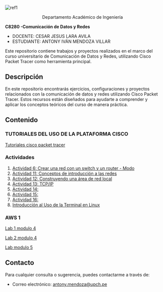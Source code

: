 ﻿
![ref1](https://github.com/Marlith08/CDR_GRUPO_4/blob/main/Actividades/Actividad_2/IMAGENES/Aspose.Words.4a04a952-2312-4885-bf35-5d11a6786cc3.001.png)

<p align="center">
   Departamento Académico de Ingeniería </p>

**C8280 -Comunicación de Datos y Redes** 

- DOCENTE: CESAR JESUS LARA AVILA
- ESTUDIANTE: ANTONY IVÁN MENDOZA VILLAR

Este repositorio contiene trabajos y proyectos realizados en el marco del curso universitario de Comunicación de Datos y Redes, utilizando Cisco Packet Tracer como herramienta principal.

## Descripción

En este repositorio encontrarás ejercicios, configuraciones y proyectos relacionados con la comunicación de datos y redes utilizando Cisco Packet Tracer. Estos recursos están diseñados para ayudarte a comprender y aplicar los conceptos teóricos del curso de manera práctica.

## Contenido

### TUTORIALES DEL USO DE LA PLATAFORMA CISCO
[Tutoriales cisco packet tracer](https://github.com/Sh3ccid/MENDOZA_VILLAR_ANTONY/tree/main/TUTORIALES_CISCO_PACKET_TRACER)
### Actividades

1. [Actividad 6: Crear una red con un switch y un router - Modo](https://github.com/Sh3ccid/MENDOZA_VILLAR_ANTONY/tree/main/ACTIVIDADES/Actividad_6)
2. [Actividad 11: Conceptos de introducción a las redes](https://github.com/Sh3ccid/MENDOZA_VILLAR_ANTONY/tree/main/ACTIVIDADES/Actividad_11)
3. [Actividad 12: Construyendo una área de red local](https://github.com/Sh3ccid/MENDOZA_VILLAR_ANTONY/tree/main/ACTIVIDADES/Actividad_12)
4. [Actividad 13: TCP/IP](https://github.com/Sh3ccid/MENDOZA_VILLAR_ANTONY/tree/main/ACTIVIDADES/Actividad_13)
5. [Actividad 14: ](https://github.com/Sh3ccid/MENDOZA_VILLAR_ANTONY/tree/main/ACTIVIDADES/Actividad_14)
6. [Actividad 15: ](https://github.com/Sh3ccid/MENDOZA_VILLAR_ANTONY/tree/main/ACTIVIDADES/Actividad_15)
7. [Actividad 16: ](https://github.com/Sh3ccid/MENDOZA_VILLAR_ANTONY/tree/main/ACTIVIDADES/Actividad_16)
8. [Introducción al Uso de la Terminal en Linux ](https://github.com/Sh3ccid/MENDOZA_VILLAR_ANTONY/tree/main/ACTIVIDADES/LEARNING%20THE%20SHELL)

### AWS 1
[Lab 1 modulo 4](https://github.com/Sh3ccid/MENDOZA_VILLAR_ANTONY/tree/main/AWS_1/Laboratorio_1_modulo_4)

[Lab 2 modulo 4](https://github.com/Sh3ccid/MENDOZA_VILLAR_ANTONY/tree/main/AWS_1/Laboratorio_2_modulo_4)

[Lab modulo 5](https://github.com/Sh3ccid/MENDOZA_VILLAR_ANTONY/tree/main/AWS_1/Laboratorio_m%C3%B3dulo_5)
## Contacto

Para cualquier consulta o sugerencia, puedes contactarme a través de:

- Correo electrónico: [antony.mendoza@upch.pe](mailto:tu_email@example.com)
